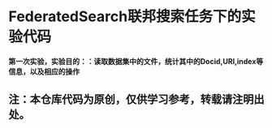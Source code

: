 # FederatedSearch联邦搜索任务下的实验代码
#### 第一次实验，实验目的：：读取数据集中的文件，统计其中的Docid,URI,index等信息，以及相应的操作
## 注：本仓库代码为原创，仅供学习参考，转载请注明出处。
